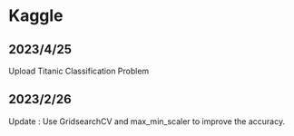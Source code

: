 # Kaggle
## 2023/4/25
Upload Titanic Classification Problem
## 2023/2/26
Update : Use GridsearchCV and max_min_scaler to improve the accuracy.
